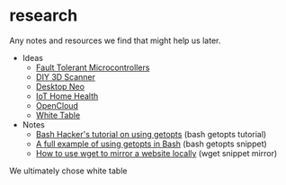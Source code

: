 # research
Any notes and resources we find that might help us later.

* Ideas
    * [Fault Tolerant Microcontrollers](ideas/fault_tolerant_microcontrollers.md)
    * [DIY 3D Scanner](ideas/diy_3d_scanner.md)
    * [Desktop Neo](ideas/desktop_neo.md)
    * [IoT Home Health](ideas/iot_home_health.md)
    * [OpenCloud](ideas/OpenCloud.md)
    * [White Table](ideas/WhiteTable.md)
* Notes
    * [Bash Hacker's tutorial on using getopts](notes/bash_hacker's_tutorial_on_using_getopts.md) (bash getopts tutorial)
    * [A full example of using getopts in Bash](notes/a_full_example_of_using_getopts_in_bash.md) (bash getopts snippet)
    * [How to use wget to mirror a website locally](notes/how_to_use_wget_to_mirror_a_website_locally.md) (wget snippet mirror)
   
We ultimately chose white table
